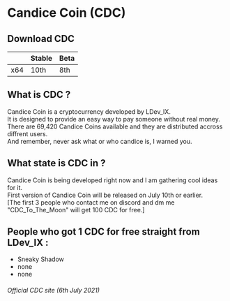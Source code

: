 # Candice Coin (CDC) <br>

## Download CDC <br>

|     | Stable | Beta
| --- | --- | ---
| x64 | 10th | 8th

## What is CDC ? <br>
Candice Coin is a cryptocurrency developed by LDev_IX. <br>
It is designed to provide an easy way to pay someone without real money. <br>
There are 69,420 Candice Coins available and they are distributed accross diffrent users. <br>
And remember, never ask what or who candice is, I warned you. <br>

## What state is CDC in ? <br>
Candice Coin is being developed right now and I am gathering cool ideas for it. <br>
First version of Candice Coin will be released on July 10th or earlier. <br>
[The first 3 people who contact me on discord and dm me "CDC_To_The_Moon" will get 100 CDC for free.] <br>

## People who got 1 CDC for free straight from LDev_IX : <br>
- Sneaky Shadow <br>
- none <br>
- none <br>

###### Official CDC site (6th July 2021) <br>
